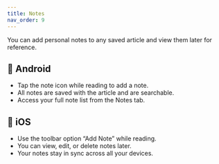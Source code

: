 ```yaml
---
title: Notes
nav_order: 9
---
```


You can add personal notes to any saved article and view them later for reference.

## 📱 Android

- Tap the note icon while reading to add a note.
- All notes are saved with the article and are searchable.
- Access your full note list from the Notes tab.

## 🍏 iOS

- Use the toolbar option “Add Note” while reading.
- You can view, edit, or delete notes later.
- Your notes stay in sync across all your devices.
